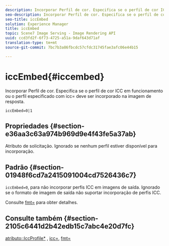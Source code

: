 ```yaml
---
description: Incorporar Perfil de cor. Especifica se o perfil de cor ICC em funcionamento ou o perfil especificado com icc= deve ser incorporado na imagem de resposta.
seo-description: Incorporar Perfil de cor. Especifica se o perfil de cor ICC em funcionamento ou o perfil especificado com icc= deve ser incorporado na imagem de resposta.
seo-title: iccEmbed
solution: Experience Manager
title: iccEmbed
topic: Scene7 Image Serving - Image Rendering API
uuid: ccd3fd2f-6f73-4725-a51a-9daf643d71af
translation-type: tm+mt
source-git-commit: 7bc7b3a86fbcdc57cfdc31745fae3afc06e44b15

---
```



# iccEmbed{#iccembed}

Incorporar Perfil de cor. Especifica se o perfil de cor ICC em funcionamento ou o perfil especificado com icc= deve ser incorporado na imagem de resposta.

`iccEmbed=0|1`

## Propriedades {#section-e36aa3c63a974b969d9e4f43fe5a37ab}

Atributo de solicitação. Ignorado se nenhum perfil estiver disponível para incorporação.

## Padrão {#section-01948f6cd7a2415091004cd7526436c7}

`iccEmbed=0`, para não incorporar perfis ICC em imagens de saída. Ignorado se o formato de imagem de saída não suportar incorporação de perfis ICC.

Consulte [fmt=](../../../../../is-api/http-ref/image-serving-api-ref/c-http-protocol-reference/c-command-reference/r-is-http-fmt.md#reference-cdf10043423b45ba9fe15157fb3ae37a) para obter detalhes.

## Consulte também {#section-2105c6441d2b42edb15c7abc4e20d7fc}

[atributo::IccProfile*](../../../../../is-api/image-catalog/image-serving-api-ref/c-image-catalog-reference/c-icc-profile-map-reference/c-icc-profile-map-reference.md#concept-57b9148ce55249cd825cb7ee19ed057c) , [icc=](../../../../../is-api/http-ref/image-serving-api-ref/c-http-protocol-reference/c-command-reference/r-icc.md#reference-182b5679e21e4df3b4d330535a5a7517), [fmt=](../../../../../is-api/http-ref/image-serving-api-ref/c-http-protocol-reference/c-command-reference/r-is-http-fmt.md#reference-cdf10043423b45ba9fe15157fb3ae37a)

